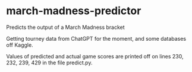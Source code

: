 # march-madness-predictor
Predicts the output of a March Madness bracket

Getting tourney data from ChatGPT for the moment, and some databases off Kaggle.

Values of predicted and actual game scores are printed off on lines 230, 232, 239, 429 in the file predict.py.
